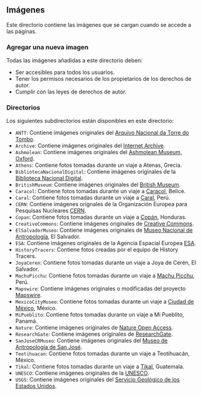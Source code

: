 ## Imágenes

Este directorio contiene las imágenes que se cargan cuando se accede a las páginas.

### Agregar una nueva imagen

Todas las imágenes añadidas a este directorio deben:

- Ser accesibles para todos los usuarios.
- Tener los permisos necesarios de los propietarios de los derechos de autor.
- Cumplir con las leyes de derechos de autor.

### Directorios

Los siguientes subdirectorios están disponibles en este directorio:

- `ANTT`: Contiene imágenes originales del [Arquivo Nacional da Torre do Tombo](https://digitarq.arquivos.pt/).
- `Archive`: Contiene imágenes originales del [Internet Archive](https://archive.org/).
- `Ashmolean`: Contiene imágenes originales del [Ashmolean Museum, Oxford](https://www.ashmolean.org/).
- `Athens`: Contiene fotos tomadas durante un viaje a Atenas, Grecia.
- `BibliotecaNacionalDigital`: Contiene imágenes originales de la [Biblioteca Nacional Digital](https://bndigital.bnportugal.gov.pt/).
- `BritishMuseum`: Contiene imágenes originales del [British Museum](https://www.britishmuseum.org/collection/).
- `Caracol`: Contiene fotos tomadas durante un viaje a [Caracol](https://www.travelbelize.org/attraction/caracol/), Belice.
- `Caral`: Contiene fotos tomadas durante un viaje a [Caral](https://www.zonacaral.gob.pe), Perú.
- `CERN`: Contiene imágenes orignales de la Organización Europea para Pesquisas Nucleares [CERN](https://home.cern/).
- `Copan`: Contiene fotos tomadas durante un viaje a [Copán](https://ihah.hn/parque-arqueologico-copan/), Honduras.
- `CreativeCommons`: Contiene imágenes originales de [Creative Commons](https://creativecommons.org/).
- `ElSalvadorMuseo`: Contiene imágenes originales de [Museo Nacional de Antropología](https://www.cultura.gob.sv/marco-institucional/direccion-nacional-de-museos-y-salas-de-exposicion/museo-nacional-de-antropologia-muna/), El Salvador.
- `ESA`: Contiene imágenes originales de la Agencia Espacial Europea [ESA](https://www.esa.int/).
- `HistoryTracers`: Contiene fotos creadas por el equipo de History Tracers.
- `JoyaCeren`: Contiene fotos tomadas durante un viaje a Joya de Cerén, El Salvador.
- `MachuPicchu`: Contiene fotos tomadas durante un viaje a [Machu Picchu](https://www.machupicchu.gob.pe/), Perú.
- `Mapswire`: Contiene imágenes originales o modificadas del proyecto [Mapswire](http://mapswire.com/).
- `MexicoCityMuseo`: Contiene fotos tomadas durante un viaje a [Ciudad de México](https://www.inah.gob.mx), México.
- `MiPueblito`: Contiene fotos tomadas durante un viaje a Mi Pueblito, Panamá.
- `Nature`: Contiene imágenes originales de [Nature Open Access](https://www.nature.com/nature-portfolio/open-access).
- `ResearchGate`: Contiene imágenes originales de [ResearchGate](http://researchgate.net/).
- `SanJoseCRMuseo`: Contiene imágenes originales del [Museo de Antropología de San José](https://www.museocostarica.go.cr/).
- `Teotihuacan`: Contiene fotos tomadas durante un viaje a Teotihuacán, México.
- `Tikal`: Contiene fotos tomadas durante un viaje a [Tikal](https://tikalnationalpark.org/), Guatemala.
- `UNESCO`: Contiene imágenes originales de la [UNESCO](https://whc.unesco.org/).
- `USGS`: Contiene imágenes originales del [Servicio Geológico de los Estados Unidos](https://www.usgs.gov/media/images/water-cycle-png).

